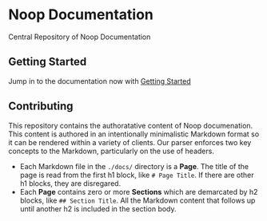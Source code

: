 # Noop Documentation

Central Repository of Noop Documentation

## Getting Started

Jump in to the documentation now with [Getting Started](docs/GettingStarted.md)

## Contributing

This repository contains the authoratative content of Noop documenation. This content is authored in an intentionally minimalistic Markdown format so it can be rendered within a variety of clients. Our parser enforces two key concepts to the Markdown, particularly on the use of headers.

- Each Markdown file in the `./docs/` directory is a **Page**. The title of the page is read from the first h1 block, like `# Page Title`. If there are other h1 blocks, they are disregared.
- Each **Page** contains zero or more **Sections** which are demarcated by h2 blocks, like `## Section Title`. All the Markdown content that follows up until another h2 is included in the section body.
